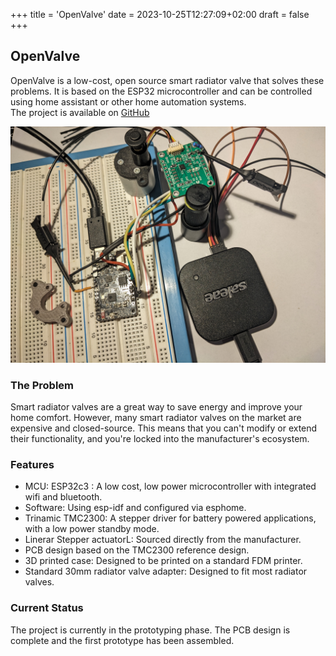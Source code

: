 +++
title = 'OpenValve'
date = 2023-10-25T12:27:09+02:00
draft = false
+++


## OpenValve

OpenValve is a low-cost, open source smart radiator valve that solves these problems. It is based on the ESP32 microcontroller and can be controlled using home assistant or other home automation systems.   
The project is available on [GitHub](https://github.com/fabianmuehlberger/OpenValve)

![prototype](images/prototype.jpg)



### The Problem 

Smart radiator valves are a great way to save energy and improve your home comfort. However, many smart radiator valves on the market are expensive and closed-source. This means that you can't modify or extend their functionality, and you're locked into the manufacturer's ecosystem.


### Features

* MCU: ESP32c3 : A low cost, low power microcontroller with integrated wifi and bluetooth.
* Software: Using esp-idf and configured via esphome.
* Trinamic TMC2300: A stepper driver for battery powered applications, with a low power standby mode.
* Linerar Stepper actuatorL: Sourced directly from the manufacturer. 
* PCB design based on the TMC2300 reference design.
* 3D printed case: Designed to be printed on a standard FDM printer.
* Standard 30mm radiator valve adapter: Designed to fit most radiator valves.


### Current Status


The project is currently in the prototyping phase. The PCB design is complete and the first prototype has been assembled. 


